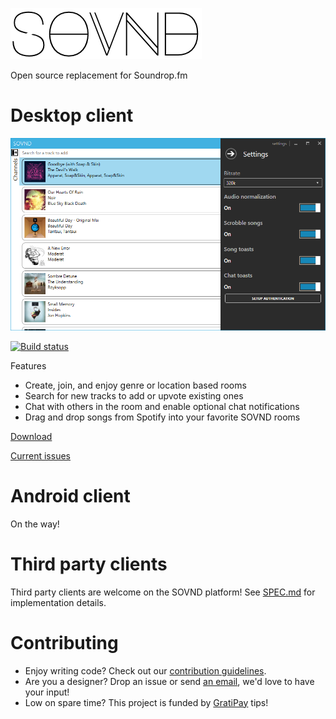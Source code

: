 ![Logo](https://raw.githubusercontent.com/GeorgeHahn/SOVND/gh-pages/Logo.png)

Open source replacement for Soundrop.fm

# Desktop client 
![Screenshot](https://raw.githubusercontent.com/GeorgeHahn/SOVND/gh-pages/DesktopScreenshot.png)

[![Build status](https://ci.appveyor.com/api/projects/status/we8gubs49k0jm0n3/branch/master?svg=true)](https://ci.appveyor.com/project/GeorgeHahn/sovnd/branch/master)

Features
 - Create, join, and enjoy genre or location based rooms
 - Search for new tracks to add or upvote existing ones
 - Chat with others in the room and enable optional chat notifications
 - Drag and drop songs from Spotify into your favorite SOVND rooms


[Download](https://github.com/GeorgeHahn/SOVND/releases)

[Current issues](https://github.com/GeorgeHahn/SOVND/issues?q=is%3Aopen+is%3Aissue+milestone%3A%22Beta+3%22)

# Android client
On the way!

# Third party clients
Third party clients are welcome on the SOVND platform! See [SPEC.md](SPEC.md) for implementation details.

# Contributing

- Enjoy writing code? Check out our [contribution guidelines](CONTRIBUTING.md).
- Are you a designer? Drop an issue or send [an email](mailto:george@genericmaker.com), we'd love to have your input!
- Low on spare time? This project is funded by [GratiPay](https://gratipay.com/GeorgeHahn/) tips!
